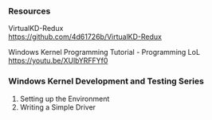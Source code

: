### Resources
VirtualKD-Redux\
https://github.com/4d61726b/VirtualKD-Redux

Windows Kernel Programming Tutorial - Programming LoL\
https://youtu.be/XUlbYRFFYf0

### Windows Kernel Development and Testing Series
1. Setting up the Environment
1. Writing a Simple Driver
